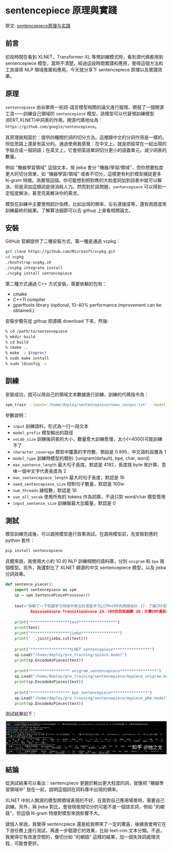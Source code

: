 # sentencepiece 原理與實踐

原文: [sentencepiece原理与实践](https://www.zhihu.com/tardis/zm/art/159200073?source_id=1003)

## 前言

前段時間在看到 XLNET，Transformer-XL 等預訓練模式時，看到源代碼都用到 sentencepiece 模型，當時不清楚。經過這段時間實踐和應用，覺得這個方法和工具值得 NLP 領域推廣和應用。今天就分享下 sentencepiece 原理以及實踐效果。

## 原理

`sentencepiece` 由谷歌將一些詞-語言模型相關的論文進行複現，開發了一個開源工具——訓練自己領域的 `sentencepiece` 模型，該模型可以代替預訓練模型(BERT,XLNET)中詞表的作用。開源代碼地址為：`https://github.com/google/sentencepiece`。

其原理就相當於：提供四種關於詞的切分方法。這裡跟中文的分詞作用是一樣的，但從思路上還是有區分的。通過使用我感覺：在中文上，就是把經常在一起出現的字組合成一個詞語；在英文上，它會把英語單詞切分更小的語義單元，減少詞表的數量。

例如 "機器學習領域" 這個文本，按 jieba 會分 "機器/學習/領域"，但你想要粒度更大的切分效果，如 “機器學習/領域” 或者不切分，這樣更有利於模型捕捉更多 N-gram 特徵。為實現這個，你可能想到把對應的大粒度詞加到詞表中就可以解決，但是添加這類詞是很消耗人力。然而對於該問題，`sentencepiece` 可以得到一定程度解決，甚至完美解決你的需求。

模型在訓練中主要使用統計指標，比如出現的頻率，左右連接度等，還有困惑度來訓練最終的結果。了解算法細節可以去 githup 上查看相關論文。

## 安裝

GitHub 官網提供了二種安裝方式，第一種是通過 vcpkg：

```bash
git clone https://github.com/Microsoft/vcpkg.git
cd vcpkg
./bootstrap-vcpkg.sh
./vcpkg integrate install
./vcpkg install sentencepiece
```

第二種方式通過 C++ 方式安裝，需要依賴的包有：

- cmake
- C++11 compiler
- gperftools library (optional, 10-40% performance improvement can be obtained.)

安裝步驟先從 githup 把源碼 download 下來，然後:

```bash
% cd /path/to/sentencepiece
% mkdir build
% cd build
% cmake ..
% make -j $(nproc)
% sudo make install
% sudo ldconfig -v
```

## 訓練

安裝成功，就可以用自己的領域文本數據進行訓練，訓練的代碼指令為：

```bash
spm_train --input='/home/deploy/sentencepiece/news_corpus.txt' --model_prefix='/home/deploy/sentencepiece/mypiece' --vocab_size=320000 --character_coverage=1 --model_type='bpe' 
```

參數說明：

- `input` 訓練語料，形式為一行一段文本
- `model_prefix` 模型輸出的路徑
- `vocab_size` 訓練後詞表的大小，數量愈大訓練愈慢，太小(<4000)可能訓練不了
- `character_coverage` 模型中覆蓋的字符數，預設是 0.995，中文語料設置為 1
- `model_type` 訓練時模型的類別: [unigram(default), bpe, char, word]
- `max_sentence_length` 最大句子長度，默認是 4192，長度按 byte 來計算，意味一個中文字代表長度為 2
- `max_sentencepiece_length` 最大的句子長度，默認是 16
- `seed_sentencepiece_size` 控制句子數量，默認是 100w
- `num_threads` 線程數，默認是 16
- `use_all_vocab` 使用所有的 tokens 作為詞庫，不過只對 word/char 模型管用
- `input_sentence_size` 訓練器最大加載量，默認是 0

## 測試

模型訓練完成後，可以調用模型進行效果測試。在調用模型前，先安裝對應的 python 套件：

```bash
pip install sentencepiece
```

具體來說，我使用大小約 1G 的 NLP 訓練相關的語料庫，分別 `unigram` 和 `bpe` 兩個模型。另外，我還對比了 XLNET 開源的中文 sentencepiece 模型，以及 jieba 分詞效果。

```python
def sentence_piece():
    import sentencepiece as spm
    sp = spm.SentencePieceProcessor()

    text="讲解了一下机器学习领域中常见的深度学习LSTM+CRF的网络拓扑 17：了解CRF层添加的好处 18： 
           EmissionScore TransitionScore 19：CRF的目标函数 20：计算CRF真实路径的分数"

    print("*****************text****************")
    print(text)
    print("*****************jieba****************")
    print(' '.join(jieba.cut(text)))

    print("*****************XLNET sentencepiece****************")
    sp.Load("/home/deploy/pre_training/spiece.model")
    print(sp.EncodeAsPieces(text))

    print("***************** unigram_sentencepiece****************")
    sp.Load("/home/deploy/pre_training/sentencepiece/mypiece_unigram.model")
    print(sp.EncodeAsPieces(text))

    print("***************** bpe_sentencepiece****************")
    sp.Load("/home/deploy/pre_training/sentencepiece/mypiece_pbe.model")
    print(sp.EncodeAsPieces(text))
```

測試結果如下：

![](./assets/sentence-piece-test.webp)

## 結論

從測試結果可以看出：sentencpiece 更趨於輸出更大粒度的詞，就像把 “機器學習領域中” 放在一起，說明這個詞在詞料庫中出現的頻率。

XLNET 中別人開源的模型跨領域表現的不好，在面對自己應用場景時，需要自己訓練。另外，與 jieba 對比，會發現夜間切分的可能不是一個語言詞，例如 "的網路"，但這個 N-gram 特徵對模型來說影響不大。

就個人來說，我覺得 sentencpiece 還是給我帶來了一定的驚喜，後續我會用它在下游任務上進行測試，再進一步驗證它的效果，比如 text-cnn 文本分類。不過，我覺得它有改進空間的，像切分如 "的網路" 這樣的結果，加一個失效詞處理流程，可能會更好。


